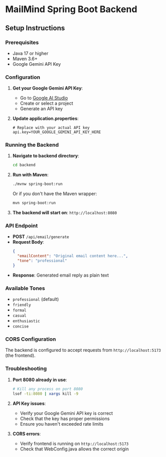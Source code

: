 # MailMind Spring Boot Backend

## Setup Instructions

### Prerequisites
- Java 17 or higher
- Maven 3.6+
- Google Gemini API Key

### Configuration

1. **Get your Google Gemini API Key**:
   - Go to [Google AI Studio](https://makersuite.google.com/app/apikey)
   - Create or select a project
   - Generate an API key

2. **Update application.properties**:
   ```properties
   # Replace with your actual API key
   api.key=YOUR_GOOGLE_GEMINI_API_KEY_HERE
   ```

### Running the Backend

1. **Navigate to backend directory**:
   ```bash
   cd backend
   ```

2. **Run with Maven**:
   ```bash
   ./mvnw spring-boot:run
   ```
   
   Or if you don't have the Maven wrapper:
   ```bash
   mvn spring-boot:run
   ```

3. **The backend will start on**: `http://localhost:8080`

### API Endpoint

- **POST** `/api/email/generate`
- **Request Body**:
  ```json
  {
    "emailContent": "Original email content here...",
    "tone": "professional"
  }
  ```
- **Response**: Generated email reply as plain text

### Available Tones
- `professional` (default)
- `friendly`
- `formal` 
- `casual`
- `enthusiastic`
- `concise`

### CORS Configuration
The backend is configured to accept requests from `http://localhost:5173` (the frontend).

### Troubleshooting

1. **Port 8080 already in use**:
   ```bash
   # Kill any process on port 8080
   lsof -ti:8080 | xargs kill -9
   ```

2. **API Key issues**:
   - Verify your Google Gemini API key is correct
   - Check that the key has proper permissions
   - Ensure you haven't exceeded rate limits

3. **CORS errors**:
   - Verify frontend is running on `http://localhost:5173`
   - Check that WebConfig.java allows the correct origin
